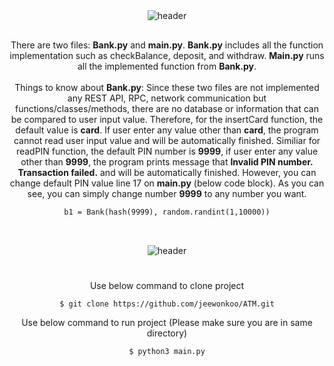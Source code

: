 # 
<div align=center>

  \
	![header](https://capsule-render.vercel.app/api?type=waving&&color=timeAuto&width=400&height=300&section=header&text=ATM%20Controller&fontSize=57&fontAlignY=35&desc=Simple+ATM+Implementation&descAlign=50&descAlignY=55&descSize=21&animation=twinkling)
</div>

## 
<div align=center>

There are two files: **Bank.py** and **main.py**. **Bank.py** includes all the function implementation such as checkBalance, deposit, and withdraw. **Main.py** runs all the implemented function from **Bank.py**. \
\
Things to know about **Bank.py**: Since these two files are not implemented any REST API, RPC, network communication but functions/classes/methods, there are no database or information that can be compared to user input value. Therefore, for the insertCard function, the default value is **card**. If user enter any value other than **card**, the program cannot read user input value and will be automatically finished. Similiar for readPIN function, the default PIN number is **9999**, if user enter any value other than **9999**, the program prints message that **Invalid PIN number. Transaction failed.** and will be automatically finished. However, you can change default PIN value line 17 on **main.py** (below code block). As you can see, you can simply change number **9999** to any number you want.
<div align=center>

```
b1 = Bank(hash(9999), random.randint(1,10000))
```

</div>

## 
<div align=center>

  \
	![header](https://capsule-render.vercel.app/api?type=rounded&&color=timeAuto&width=400&height=200&section=header&text=%20INSTRUCTIONS&fontSize=60&fontAlignY=53&descAlignY=55&descSize=21&animation=twinkling)
</div>

# 
<div align=center>

Use below command to clone project

```
$ git clone https://github.com/jeewonkoo/ATM.git

```


Use below command to run project (Please make sure you are in same directory)

```
$ python3 main.py

```



</div>
